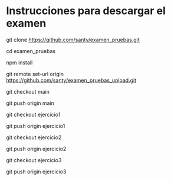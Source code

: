 # Instrucciones para descargar el examen

git clone https://github.com/santy/examen_pruebas.git

cd examen_pruebas

npm install


git remote set-url origin https://github.com/santy/examen_pruebas_upload.git

git checkout main

git push origin main

git checkout ejercicio1

git push origin ejercicio1

git checkout ejercicio2

git push origin ejercicio2

git checkout ejercicio3

git push origin ejercicio3


